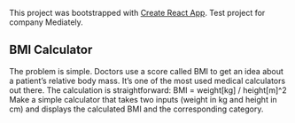 This project was bootstrapped with [Create React App](https://github.com/facebook/create-react-app).
Test project for company Mediately.

## BMI Calculator

The problem is simple. Doctors use a score called BMI to get an idea about a patient’s relative body mass. It’s one of the most used medical calculators out there. The calculation is straightforward:
BMI = weight[kg] / height[m]^2
Make a simple calculator that takes two inputs (weight in kg and height in cm) and displays the calculated BMI and the corresponding category.
